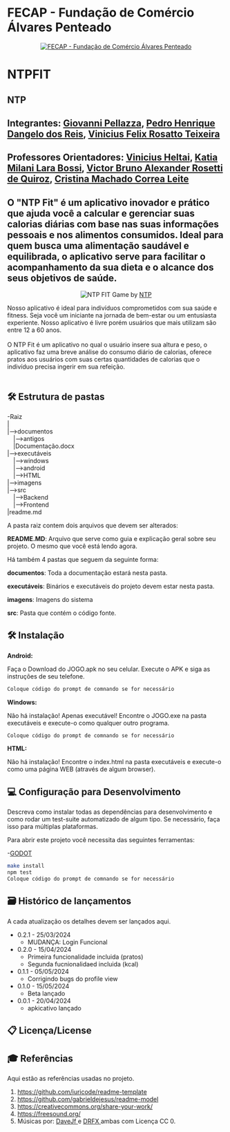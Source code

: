 # FECAP - Fundação de Comércio Álvares Penteado

<p align="center">
<a href= "https://www.fecap.br/"><img src="https://encrypted-tbn0.gstatic.com/images?q=tbn:ANd9GcRhZPrRa89Kma0ZZogxm0pi-tCn_TLKeHGVxywp-LXAFGR3B1DPouAJYHgKZGV0XTEf4AE&usqp=CAU" alt="FECAP - Fundação de Comércio Álvares Penteado" border="0"></a>
</p>

# NTPFIT

## NTP

## Integrantes: <a href="https://www.linkedin.com/in/victorbarq/">Giovanni Pellazza</a>, <a href="https://www.linkedin.com/in/victorbarq/">Pedro Henrique Dangelo dos Reis</a>, <a href="https://www.linkedin.com/in/victorbarq/">Vinicius Felix Rosatto Teixeira </a>

## Professores Orientadores: <a href="https://www.linkedin.com/in/victorbarq/">Vinicius Heltai</a>, <a href="https://www.linkedin.com/in/victorbarq/">Katia Milani Lara Bossi</a>, <a href="https://www.linkedin.com/in/victorbarq/"> Victor Bruno Alexander Rosetti de Quiroz</a>, <a href="https://www.linkedin.com/in/victorbarq/"> Cristina Machado Correa Leite</a>

## O "NTP Fit" é um aplicativo inovador e prático que ajuda você a calcular e gerenciar suas calorias diárias com base nas suas informações pessoais e nos alimentos consumidos. Ideal para quem busca uma alimentação saudável e equilibrada, o aplicativo serve para facilitar o acompanhamento da sua dieta e o alcance dos seus objetivos de saúde.

<p align="center">
<img src="https://www.canva.com/design/DAGBRikQKZA/97YcaCjNHn2R6WPLbRq4xw/edit" alt="NTP FIT" border="0">
  Game by <a href="http://www.nyphotographic.com/">NTP</a>
</p>


Nosso aplicativo é ideal para indivíduos comprometidos com sua saúde e fitness. Seja você um iniciante na jornada de bem-estar ou um entusiasta experiente. Nosso aplicativo é livre porém usuários que mais utilizam são entre 12 a 60 anos.
<br><br>
O NTP Fit é um aplicativo no qual o usuário insere sua altura e peso, o aplicativo faz uma breve análise
do consumo diário de calorias, oferece pratos aos usuários com suas certas quantidades de calorias que o indivíduo precisa ingerir em sua refeição. 
<br><br>


## 🛠 Estrutura de pastas

-Raiz<br>
|<br>
|-->documentos<br>
  &emsp;|-->antigos<br>
  &emsp;|Documentação.docx<br>
|-->executáveis<br>
  &emsp;|-->windows<br>
  &emsp;|-->android<br>
  &emsp;|-->HTML<br>
|-->imagens<br>
|-->src<br>
  &emsp;|-->Backend<br>
  &emsp;|-->Frontend<br>
|readme.md<br>

A pasta raiz contem dois arquivos que devem ser alterados:

<b>README.MD</b>: Arquivo que serve como guia e explicação geral sobre seu projeto. O mesmo que você está lendo agora.

Há também 4 pastas que seguem da seguinte forma:

<b>documentos</b>: Toda a documentação estará nesta pasta.

<b>executáveis</b>: Binários e executáveis do projeto devem estar nesta pasta.

<b>imagens</b>: Imagens do sistema

<b>src</b>: Pasta que contém o código fonte.

## 🛠 Instalação

<b>Android:</b>

Faça o Download do JOGO.apk no seu celular.
Execute o APK e siga as instruções de seu telefone.

```sh
Coloque código do prompt de comnando se for necessário
```

<b>Windows:</b>

Não há instalação! Apenas executável!
Encontre o JOGO.exe na pasta executáveis e execute-o como qualquer outro programa.

```sh
Coloque código do prompt de comnando se for necessário
```

<b>HTML:</b>

Não há instalação!
Encontre o index.html na pasta executáveis e execute-o como uma página WEB (através de algum browser).

## 💻 Configuração para Desenvolvimento

Descreva como instalar todas as dependências para desenvolvimento e como rodar um test-suite automatizado de algum tipo. Se necessário, faça isso para múltiplas plataformas.

Para abrir este projeto você necessita das seguintes ferramentas:

-<a href="https://godotengine.org/download">GODOT</a>

```sh
make install
npm test
Coloque código do prompt de comnando se for necessário
```

## 🗃 Histórico de lançamentos

A cada atualização os detalhes devem ser lançados aqui.

* 0.2.1 - 25/03/2024
    * MUDANÇA: Login Funcional
* 0.2.0 - 15/04/2024
    * Primeira funcionalidade incluida (pratos)
    * Segunda fucnionalidaed incluida (kcal)
* 0.1.1 - 05/05/2024
    * Corrigindo bugs do profile view
* 0.1.0 - 15/05/2024
    * Beta lançado
* 0.0.1 - 20/04/2024
    * apkicativo lançado

## 📋 Licença/License


## 🎓 Referências

Aqui estão as referências usadas no projeto.

1. <https://github.com/iuricode/readme-template>
2. <https://github.com/gabrieldejesus/readme-model>
3. <https://creativecommons.org/share-your-work/>
4. <https://freesound.org/>
5. Músicas por: <a href="https://freesound.org/people/DaveJf/sounds/616544/"> DaveJf </a> e <a href="https://freesound.org/people/DRFX/sounds/338986/"> DRFX </a> ambas com Licença CC 0.
